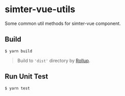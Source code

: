 # simter-vue-utils

Some common util methods for simter-vue component.

## Build

```shell
$ yarn build
```

> Build to `'dist'` directory by [Rollup].

## Run Unit Test

```shell
$ yarn test
```

[Vue]: https://vuejs.org
[Parcel]: https://parceljs.org
[Rollup]: https://rollupjs.org